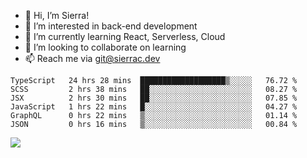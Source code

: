 - 👋 Hi, I’m Sierra!
- 👀 I’m interested in back-end development
- 🌱 I’m currently learning React, Serverless, Cloud
- 💞️ I’m looking to collaborate on learning
- 📫 Reach me via git@sierrac.dev

<!--START_SECTION:waka-->

```text
TypeScript   24 hrs 28 mins  ███████████████████▒░░░░░   76.72 %
SCSS         2 hrs 38 mins   ██░░░░░░░░░░░░░░░░░░░░░░░   08.27 %
JSX          2 hrs 30 mins   ██░░░░░░░░░░░░░░░░░░░░░░░   07.85 %
JavaScript   1 hrs 22 mins   █░░░░░░░░░░░░░░░░░░░░░░░░   04.27 %
GraphQL      0 hrs 22 mins   ▒░░░░░░░░░░░░░░░░░░░░░░░░   01.14 %
JSON         0 hrs 16 mins   ▒░░░░░░░░░░░░░░░░░░░░░░░░   00.84 %
```

<!--END_SECTION:waka-->


![](https://hit.yhype.me/github/profile?user_id=7351311)
